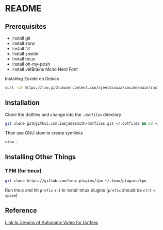 # README

## Prerequisites

- Install git
- Install stow
- Install fzf
- Install zoxide
- Install tmux
- Install oh-my-posh
- Install JetBrains Mono Nerd Font

Installing Zoxide on Debian

```bash
curl -sS https://raw.githubusercontent.com/ajeetdsouza/zoxide/main/install.sh | bash
```

## Installation

Clone the dotfiles and change into the `.dotfiles` directory

```bash
git clone git@github.com:iamjadesmith/dotfiles.git ~/.dotfiles && cd ~/.dotfiles
```

Then use GNU stow to create symlinks

```bash
stow .
```

## Installing Other Things

### TPM (for tmux)

```bash
git clone https://github.com/tmux-plugins/tpm ~/.tmux/plugins/tpm
```

Run tmux and hit `prefix` + `I` to install tmux plugins (`prefix` should be `ctrl` + `space`)

## Reference

[Link to Dreams of Autonomy Video for Dotfiles](https://www.youtube.com/watch?v=y6XCebnB9gs)
